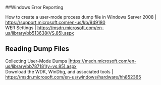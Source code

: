 ##Windows Error Reporting

How to create a user-mode process dump file in Windows Server 2008 | https://support.microsoft.com/en-us/kb/949180  
WER Settings | https://msdn.microsoft.com/en-us/library/bb513638(VS.85).aspx  

## Reading Dump Files
Collecting User-Mode Dumps |https://msdn.microsoft.com/en-us/library/bb787181(v=vs.85).aspx  
Download the WDK, WinDbg, and associated tools | https://msdn.microsoft.com/en-us/windows/hardware/hh852365  
